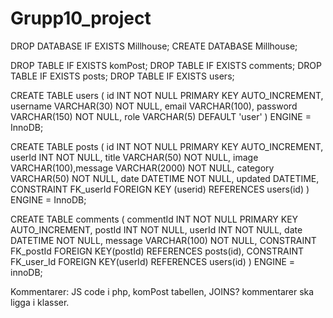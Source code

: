 # Grupp10_project
DROP DATABASE IF EXISTS Millhouse; CREATE DATABASE Millhouse;

DROP TABLE IF EXISTS komPost; DROP TABLE IF EXISTS comments; DROP TABLE IF EXISTS posts; DROP TABLE IF EXISTS users;

CREATE TABLE users ( id INT NOT NULL PRIMARY KEY AUTO_INCREMENT, username VARCHAR(30) NOT NULL, email VARCHAR(100), password VARCHAR(150) NOT NULL, role VARCHAR(5) DEFAULT 'user' ) ENGINE = InnoDB;

CREATE TABLE posts ( id INT NOT NULL PRIMARY KEY AUTO_INCREMENT, userId INT NOT NULL, title VARCHAR(50) NOT NULL, image VARCHAR(100),message VARCHAR(2000) NOT NULL, category VARCHAR(50) NOT NULL, date DATETIME NOT NULL, updated DATETIME, CONSTRAINT FK_userId FOREIGN KEY (userid) REFERENCES users(id) ) ENGINE = InnoDB;

CREATE TABLE comments ( commentId INT NOT NULL PRIMARY KEY AUTO_INCREMENT, postId INT NOT NULL, userId INT NOT NULL, date DATETIME NOT NULL, message VARCHAR(100) NOT NULL, CONSTRAINT FK_postId FOREIGN KEY(postId) REFERENCES posts(id), CONSTRAINT FK_user_Id FOREIGN KEY(userId) REFERENCES users(id) ) ENGINE = innoDB;


Kommentarer: JS code i php, komPost tabellen, JOINS? kommentarer ska ligga i klasser.